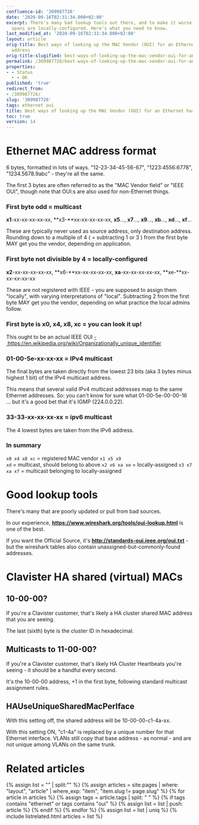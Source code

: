 ```yaml
---
confluence-id: '309987726'
date: '2020-09-16T02:31:34.000+02:00'
excerpt: There's many bad lookup tools out there, and to make it worse, some address
  spans are locally-configured. Here's what you need to know.
last_modified_at: '2020-09-16T02:31:34.000+02:00'
layout: article
orig-title: Best ways of looking up the MAC Vendor (OUI) for an Ethernet hardware
  address
orig-title-slugified: best-ways-of-looking-up-the-mac-vendor-oui-for-an-ethernet-hardware-address
permalink: /309987726/best-ways-of-looking-up-the-mac-vendor-oui-for-an-ethernet-hardware-address
properties:
- - Status
  - - OK
published: 'true'
redirect_from:
- /309987726/
slug: '309987726'
tags: ethernet oui
title: Best ways of looking up the MAC Vendor (OUI) for an Ethernet hardware address
toc: true
version: 14
---
```



# Ethernet MAC address format
6 bytes, formatted in lots of ways. "12-23-34-45-56-67", "1223:4556:6778", "1234.5678.9abc" - they're all the same.

The first 3 bytes are often referred to as the "MAC Vendor field" or "IEEE OUI", though note that OUI:s are also used for non-Ethernet things.


### First byte odd = multicast
**x1**-xx-xx-xx-xx-xx, **x3-**xx-xx-xx-xx-xx, **x5**..., **x7**..., **x9**..., **xb**..., **xd**..., **xf**...

These are typically never used as source address, only destination address. Rounding down to a multiple of 4 ( = subtracting 1 or 3 ) from the first byte MAY get you the vendor, depending on application.


### First byte not divisible by 4 = locally-configured
**x2**-xx-xx-xx-xx-xx, **x6-**xx-xx-xx-xx-xx, **xa**-xx-xx-xx-xx-xx, **xe-**xx-xx-xx-xx-xx

These are not registered with IEEE - you are supposed to assign them "locally", with varying interpretations of "local". Subtracting 2 from the first byte MAY get you the vendor, depending on what practice the local admins follow.


### First byte is x0, x4, x8, xc = you can look it up!
This ought to be an actual IEEE OUI <a href="https://en.wikipedia.org/wiki/Organizationally_unique_identifier">- https://en.wikipedia.org/wiki/Organizationally_unique_identifier</a>


### 01-00-5e-xx-xx-xx = IPv4 multicast
The final bytes are taken directly from the lowest 23 bits (aka 3 bytes minus highest 1 bit) of the IPv4 multicast address.

This means that several valid IPv4 multicast addresses map to the same Ethernet addresses. So: you can't know for sure what 01-00-5e-00-00-16 ... but it's a good bet that it's IGMP (224.0.0.22).


### 33-33-xx-xx-xx-xx = ipv6 multicast
The 4 lowest bytes are taken from the IPv6 address.


### In summary
<code>x0 x4 x8 xc</code> = registered MAC vendor
<code>x1 x5 x9 xd</code> = multicast, should belong to above
<code>x2 x6 xa xe</code> = locally-assigned
<code>x3 x7 xa xf</code> = multicast belonging to locally-assigned


# Good lookup tools
There's many that are poorly updated or pull from bad sources.

In our experience, **<a href="https://www.wireshark.org/tools/oui-lookup.html">https://www.wireshark.org/tools/oui-lookup.html</a>** is one of the best.

If you want the Official Source, it's **<a href="http://standards-oui.ieee.org/oui.txt">http://standards-oui.ieee.org/oui.txt</a>** - but the wireshark tables also contain unassigned-but-commonly-found addresses.


# Clavister HA shared (virtual) MACs

## 10-00-00?
If you're a Clavister customer, that's likely a HA cluster shared MAC address that you are seeing.

The last (sixth) byte is the cluster ID in hexadecimal.


## Multicasts to 11-00-00?
If you're a Clavister customer, that's likely HA Cluster Heartbeats you're seeing - it should be a handful every second.

It's the 10-00-00 address, +1 in the first byte, following standard multicast assignment rules.


## HAUseUniqueSharedMacPerIface
With this setting off, the shared address will be 10-00-00-c1-4a-xx.

With this setting ON, "c1-4a" is replaced by a unique number for that Ethernet interface. VLANs still copy that base address - as normal - and are not unique among VLANs on the same trunk.


# Related articles
{% assign list = "" | split:"" %}
{% assign articles = site.pages | where: "layout", "article" | where_exp: "item", "item.slug != page.slug" %}
{% for article in articles %}
{% assign tags = article.tags | split: " " %}
{% if tags contains "ethernet" or tags contains "oui" %}
{% assign list = list | push: article %}
{% endif %}
{% endfor %}
{% assign list = list | uniq %}
{% include listrelated.html articles = list %}